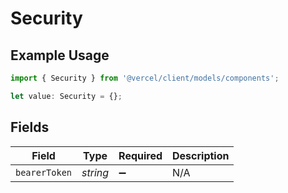 # Security

## Example Usage

```typescript
import { Security } from '@vercel/client/models/components';

let value: Security = {};
```

## Fields

| Field         | Type     | Required           | Description |
| ------------- | -------- | ------------------ | ----------- |
| `bearerToken` | _string_ | :heavy_minus_sign: | N/A         |
